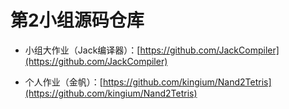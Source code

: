# 第2小组源码仓库

- 小组大作业（Jack编译器）：[https://github.com/JackCompiler](https://github.com/JackCompiler)

- 个人作业（金帆）：[https://github.com/kingium/Nand2Tetris](https://github.com/kingium/Nand2Tetris)
